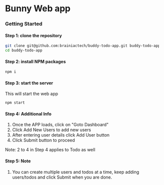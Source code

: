 # Bunny Web app


### Getting Started

#### Step 1: clone the repository

```bash
git clone git@github.com:brainiactech/buddy-todo-app.git buddy-todo-app
cd buddy-todo-app
```

#### Step 2: install NPM packages

```bash
npm i
```

#### Step 3: start the server

This will start the web app

```bash
npm start
```

#### Step 4: Additional Info

1. Once the APP loads, click on "Goto Dashboard"
2. Click Add New Users to add new users
3. After entering user details click Add User button
4. Click Submit button to proceed

Note: 2 to 4 in Step 4 applies to Todo as well

#### Step 5: Note

1. You can create multiple users and todos at a time, keep adding users/todos and click Submit when you are done. 



